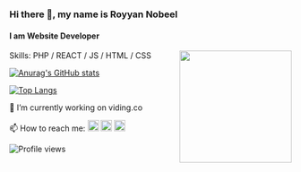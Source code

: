 ### Hi there 👋, my name is Royyan Nobeel
#### I am Website Developer

<a target="_blank" rel="noopener noreferrer" href="https://user-images.githubusercontent.com/5713670/87202985-820dcb80-c2b6-11ea-9f56-7ec461c497c3.gif"><img align="right" src="https://user-images.githubusercontent.com/5713670/87202985-820dcb80-c2b6-11ea-9f56-7ec461c497c3.gif" width="200&quot;" style="max-width: 100%;"></a>

Skills: PHP / REACT / JS / HTML / CSS

[![Anurag's GitHub stats](https://github-readme-stats.vercel.app/api?username=blackbuble&show_icons=true&theme=great-gatsby&hide=contribs)](https://github.com/blackbuble/github-readme-stats)

[![Top Langs](https://github-readme-stats.vercel.app/api/top-langs/?username=blackbuble&show_icons=true&theme=great-gatsby&layout=compact)](https://github.com/blackbuble/github-readme-stats)



🔭 I’m currently working on viding.co 

📫 How to reach me:
[<img src='https://cdn.jsdelivr.net/npm/simple-icons@3.0.1/icons/github.svg' alt='github' height='20'>](https://github.com/blackbuble)  [<img src='https://www.svgrepo.com/show/115230/linkedin.svg' alt='linkedin' height='20'>](https://www.linkedin.com/in/royyan-nobeel/)  [<img src='https://cdn.jsdelivr.net/npm/simple-icons@3.0.1/icons/facebook.svg' alt='facebook' height='20'>](https://www.facebook.com/roy_nobeel)  


![Profile views](https://gpvc.arturio.dev/blackbuble)  

<!--
**blackbuble/blackbuble** is a ✨ _special_ ✨ repository because its `README.md` (this file) appears on your GitHub profile.

Here are some ideas to get you started:

- 🔭 I’m currently working on ...
- 🌱 I’m currently learning ...
- 👯 I’m looking to collaborate on ...
- 🤔 I’m looking for help with ...
- 💬 Ask me about ...
- 📫 How to reach me: ...
- 😄 Pronouns: ...
- ⚡ Fun fact: ...
-->
